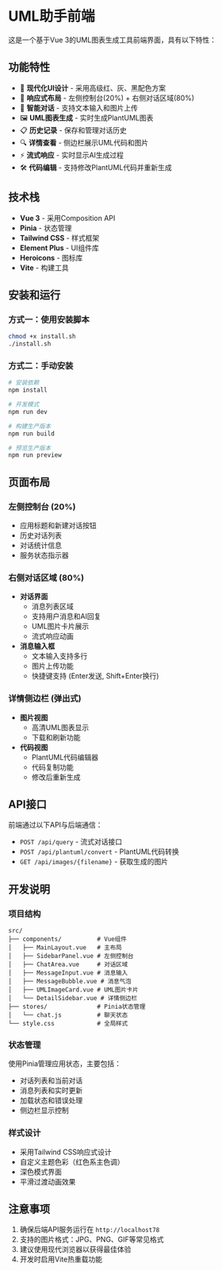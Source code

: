 # UML助手前端

这是一个基于Vue 3的UML图表生成工具前端界面，具有以下特性：

## 功能特性

- 🎨 **现代化UI设计** - 采用高级红、灰、黑配色方案
- 📱 **响应式布局** - 左侧控制台(20%) + 右侧对话区域(80%)
- 💬 **智能对话** - 支持文本输入和图片上传
- 🖼️ **UML图表生成** - 实时生成PlantUML图表
- 📋 **历史记录** - 保存和管理对话历史
- 🔍 **详情查看** - 侧边栏展示UML代码和图片
- ⚡ **流式响应** - 实时显示AI生成过程
- 🛠️ **代码编辑** - 支持修改PlantUML代码并重新生成

## 技术栈

- **Vue 3** - 采用Composition API
- **Pinia** - 状态管理
- **Tailwind CSS** - 样式框架
- **Element Plus** - UI组件库
- **Heroicons** - 图标库
- **Vite** - 构建工具

## 安装和运行

### 方式一：使用安装脚本
```bash
chmod +x install.sh
./install.sh
```

### 方式二：手动安装
```bash
# 安装依赖
npm install

# 开发模式
npm run dev

# 构建生产版本
npm run build

# 预览生产版本
npm run preview
```

## 页面布局

### 左侧控制台 (20%)
- 应用标题和新建对话按钮
- 历史对话列表
- 对话统计信息
- 服务状态指示器

### 右侧对话区域 (80%)
- **对话界面**
  - 消息列表区域
  - 支持用户消息和AI回复
  - UML图片卡片展示
  - 流式响应动画
- **消息输入框**
  - 文本输入支持多行
  - 图片上传功能
  - 快捷键支持 (Enter发送, Shift+Enter换行)

### 详情侧边栏 (弹出式)
- **图片视图**
  - 高清UML图表显示
  - 下载和刷新功能
- **代码视图**
  - PlantUML代码编辑器
  - 代码复制功能
  - 修改后重新生成

## API接口

前端通过以下API与后端通信：

- `POST /api/query` - 流式对话接口
- `POST /api/plantuml/convert` - PlantUML代码转换
- `GET /api/images/{filename}` - 获取生成的图片

## 开发说明

### 项目结构
```
src/
├── components/          # Vue组件
│   ├── MainLayout.vue   # 主布局
│   ├── SidebarPanel.vue # 左侧控制台
│   ├── ChatArea.vue     # 对话区域
│   ├── MessageInput.vue # 消息输入
│   ├── MessageBubble.vue # 消息气泡
│   ├── UMLImageCard.vue # UML图片卡片
│   └── DetailSidebar.vue # 详情侧边栏
├── stores/              # Pinia状态管理
│   └── chat.js          # 聊天状态
└── style.css            # 全局样式
```

### 状态管理

使用Pinia管理应用状态，主要包括：
- 对话列表和当前对话
- 消息列表和实时更新
- 加载状态和错误处理
- 侧边栏显示控制

### 样式设计

- 采用Tailwind CSS响应式设计
- 自定义主题色彩（红色系主色调）
- 深色模式界面
- 平滑过渡动画效果

## 注意事项

1. 确保后端API服务运行在 `http://localhost78`
2. 支持的图片格式：JPG、PNG、GIF等常见格式
3. 建议使用现代浏览器以获得最佳体验
4. 开发时启用Vite热重载功能
